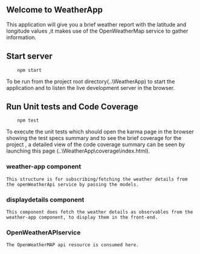 ## Welcome to WeatherApp
This application will give you a brief weather report with the latitude and longitude values ,it makes use of the OpenWeatherMap service to gather information.


## Start server
        npm start
To be run from the project root directory(..\WeatherApp) to start the application  and to listen the live development server in the browser.

## Run Unit tests and Code Coverage
        npm test
To execute the unit tests which should open the karma page in the browser showing the test specs summary and to see the brief coverage for the project , a detailed view of the code coverage summary can be seen by launching this page (..\WeatherApp\coverage\index.html).


### weather-app component
    This structure is for subscribing/fetching the weather details from the openWeatherApi service by passing the models.


### displaydetails component
    This component does fetch the weather details as observables from the weather-app component, to display them in the front-end.

### OpenWeatherAPIservice
    The OpenWeatherMAP api resource is consumed here.
